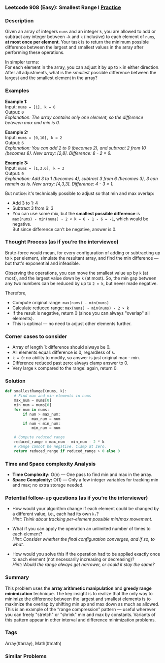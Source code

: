 ### Leetcode 908 (Easy): Smallest Range I [Practice](https://leetcode.com/problems/smallest-range-i)

### Description  
Given an array of integers `nums` and an integer `k`, you are allowed to add or subtract any integer between `-k` and `k` (inclusive) to each element of `nums`, **at most once per element**. Your task is to return the minimum possible difference between the largest and smallest values in the array after performing these operations.

In simpler terms:  
For each element in the array, you can adjust it by up to `k` in either direction. After all adjustments, what is the *smallest* possible difference between the largest and the smallest element in the array?

### Examples  

**Example 1:**  
Input: `nums = [1], k = 0`  
Output: `0`  
*Explanation: The array contains only one element, so the difference between max and min is 0.*

**Example 2:**  
Input: `nums = [0,10], k = 2`  
Output: `6`  
*Explanation: You can add 2 to 0 (becomes 2), and subtract 2 from 10 (becomes 8). New array: [2,8]. Difference: 8 - 2 = 6.*

**Example 3:**  
Input: `nums = [1,3,6], k = 3`  
Output: `0`  
*Explanation: Add 3 to 1 (becomes 4), subtract 3 from 6 (becomes 3), 3 can remain as is. New array: [4,3,3]. Difference: 4 - 3 = 1.*

  But notice: it's technically possible to adjust so that min and max overlap:  
  - Add 3 to 1: 4  
  - Subtract 3 from 6: 3  
  - You can use some mix, but the **smallest possible difference** is  
  `max(nums) - min(nums) - 2 × k = 6 - 1 - 6 = -1`, which would be negative.  
  But since difference can't be negative, answer is 0.

### Thought Process (as if you’re the interviewee)  
Brute-force would mean, for every configuration of adding or subtracting up to `k` per element, simulate the resultant array, and find the min difference — but that's exponential and infeasible.

Observing the operations, you can move the smallest value up by `k` (at most), and the largest value down by `k` (at most). So, the min gap between any two numbers can be reduced by up to `2 × k`, but never made negative.

Therefore,  
- Compute original range: `max(nums) - min(nums)`
- Calculate reduced range: `max(nums) - min(nums) - 2 × k`
- If the result is negative, return 0 (since you can always "overlap" all elements).
- This is optimal — no need to adjust other elements further.

### Corner cases to consider  
- Array of length 1: difference should always be 0.
- All elements equal: difference is 0, regardless of `k`.
- `k = 0`: no ability to modify, so answer is just original max - min.
- Difference reduced past zero: always clamp answer to 0.
- Very large `k` compared to the range: again, return 0.

### Solution

```python
def smallestRangeI(nums, k):
    # Find max and min elements in nums
    max_num = nums[0]
    min_num = nums[0]
    for num in nums:
        if num > max_num:
            max_num = num
        if num < min_num:
            min_num = num
    
    # Compute reduced range
    reduced_range = max_num - min_num - 2 * k
    # Range cannot be negative. Clamp at zero.
    return reduced_range if reduced_range > 0 else 0
```

### Time and Space complexity Analysis  

- **Time Complexity:** O(n) — One pass to find min and max in the array.
- **Space Complexity:** O(1) — Only a few integer variables for tracking min and max; no extra storage needed.

### Potential follow-up questions (as if you’re the interviewer)  

- How would your algorithm change if each element could be changed by a different value, i.e., each had its own `kᵢ`?  
  *Hint: Think about tracking per-element possible min/max movement.*

- What if you can apply the operation an unlimited number of times to each element?  
  *Hint: Consider whether the final configuration converges, and if so, to what.*

- How would you solve this if the operation had to be applied exactly once to each element (not necessarily increasing or decreasing)?  
  *Hint: Would the range always get narrower, or could it stay the same?*

### Summary  
This problem uses the **array arithmetic manipulation** and **greedy range minimization** technique. The key insight is to realize that the only way to minimize the difference between the largest and smallest elements is to maximize the overlap by shifting min up and max down as much as allowed. This is an example of the “range compression” pattern — useful wherever you can freely "stretch" or "shrink" min and max by constants. Variants of this pattern appear in other interval and difference minimization problems.

### Tags
Array(#array), Math(#math)

### Similar Problems
